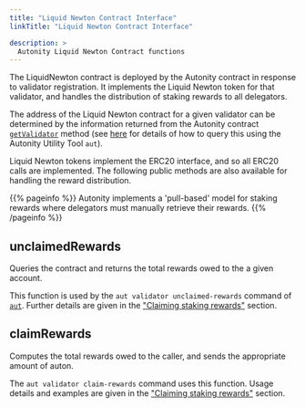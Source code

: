 ```yaml
---
title: "Liquid Newton Contract Interface"
linkTitle: "Liquid Newton Contract Interface"

description: >
  Autonity Liquid Newton Contract functions
---
```


The LiquidNewton contract is deployed by the Autonity contract in response to validator registration.  It implements the Liquid Newton token for that validator, and handles the distribution of staking rewards to all delegators.

The address of the Liquid Newton contract for a given validator can be determined by the information returned from the Autonity contract [`getValidator`](/reference/api/aut/#getvalidator) method (see [here](/delegators/transfer-lntn/) for details of how to query this using the Autonity Utility Tool `aut`).

Liquid Newton tokens implement the ERC20 interface, and so all ERC20 calls are implemented.  The following public methods are also available for handling the reward distribution.

{{% pageinfo %}}
Autonity implements a 'pull-based' model for staking rewards where delegators must manually retrieve their rewards.
{{% /pageinfo %}}

## unclaimedRewards

Queries the contract and returns the total rewards owed to the a given account.

This function is used by the `aut validator unclaimed-rewards` command of [`aut`](/account-holders/setup-aut/).  Further details are given in the ["Claiming staking rewards"](/delegators/claim-rewards/#get-reward-balance) section.

## claimRewards

Computes the total rewards owed to the caller, and sends the appropriate amount of auton.

The `aut validator claim-rewards` command uses this function.  Usage details and examples are given in the ["Claiming staking rewards"](/delegators/claim-rewards/#claim-rewards) section.
